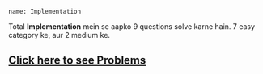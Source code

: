 ```ngMeta
name: Implementation
```

Total **Implementation** mein se aapko 9 questions solve karne hain. 7 easy category ke, aur 2 medium ke.

## [Click here to see Problems](https://www.hackerrank.com/domains/algorithms?filters%5Bstatus%5D%5B%5D=unsolved&filters%5Bsubdomains%5D%5B%5D=implementation&badge_type=problem-solving)
